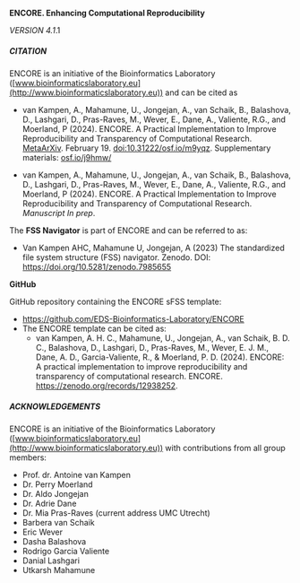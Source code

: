 **ENCORE. Enhancing Computational Reproducibility** 

*VERSION 4.1*.1



##### CITATION

ENCORE is an initiative of the Bioinformatics Laboratory ([www.bioinformaticslaboratory.eu](http://www.bioinformaticslaboratory.eu)) and can be cited as

* van Kampen, A., Mahamune, U., Jongejan, A., van Schaik, B., Balashova, D., Lashgari, D., Pras-Raves, M., Wever, E., Dane, A., Valiente, R.G., and Moerland, P (2024). ENCORE. A Practical Implementation to Improve Reproducibility and Transparency of Computational Research. [MetaArXiv](https://osf.io/preprints/metaarxiv/m9yqz/). February 19. [doi:10.31222/osf.io/m9yqz](). Supplementary materials: [osf.io/j9hmw/](https://osf.io/j9hmw/)

* van Kampen, A., Mahamune, U., Jongejan, A., van Schaik, B., Balashova, D., Lashgari, D., Pras-Raves, M., Wever, E., Dane, A., Valiente, R.G., and Moerland, P (2024). ENCORE. A Practical Implementation to Improve Reproducibility and Transparency of Computational Research. *Manuscript In prep*.

 

The **FSS Navigator** is part of ENCORE and can be referred to as:

* Van Kampen AHC, Mahamune U, Jongejan, A (2023) The standardized file system structure (FSS) navigator. Zenodo. DOI: https://doi.org/10.5281/zenodo.7985655



**GitHub**

GitHub repository containing the ENCORE sFSS template:

* https://github.com/EDS-Bioinformatics-Laboratory/ENCORE
* The ENCORE template can be cited as:
  * van Kampen, A. H. C., Mahamune, U., Jongejan, A., van Schaik, B. D. C., Balashova, D., Lashgari, D., Pras-Raves, M., Wever, E. J. M., Dane, A. D., Garcia-Valiente, R., & Moerland, P. D. (2024). ENCORE: A practical implementation to improve reproducibility and transparency of computational research. ENCORE. https://zenodo.org/records/12938252. 






##### ACKNOWLEDGEMENTS

ENCORE is an initiative of the Bioinformatics Laboratory ([www.bioinformaticslaboratory.eu](http://www.bioinformaticslaboratory.eu)) with contributions from all group members:

- Prof. dr. Antoine van Kampen
- Dr. Perry Moerland
- Dr. Aldo Jongejan
- Dr. Adrie Dane
- Dr. Mia Pras-Raves (current address UMC Utrecht)
- Barbera van Schaik
- Eric Wever
- Dasha Balashova
- Rodrigo Garcia Valiente
- Danial Lashgari
- Utkarsh Mahamune



